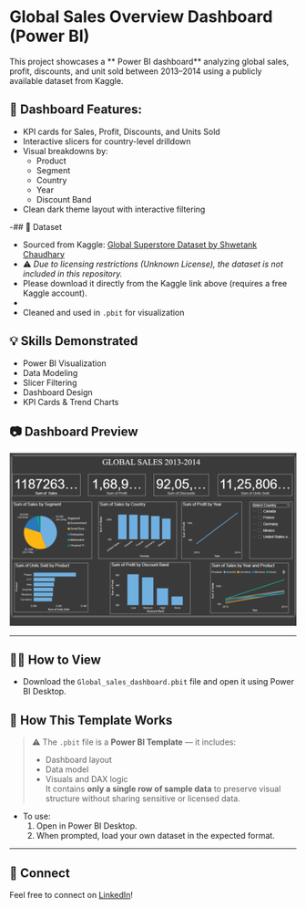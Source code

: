 # Global Sales Overview Dashboard (Power BI)

This project showcases a ** Power BI dashboard** analyzing global sales, profit, discounts, and unit sold between 2013–2014 using a publicly available dataset from Kaggle.

## 📌 Dashboard Features:
- KPI cards for Sales, Profit, Discounts, and Units Sold
- Interactive slicers for country-level drilldown
- Visual breakdowns by:
  - Product
  - Segment
  - Country
  - Year
  - Discount Band
- Clean dark theme layout with interactive filtering


-## 📂 Dataset

- Sourced from Kaggle: [Global Superstore Dataset by Shwetank Chaudhary](https://www.kaggle.com/datasets/shwetankchaudhary/power-bi-sample-data)
- ⚠️ *Due to licensing restrictions (Unknown License), the dataset is not included in this repository.*
- Please download it directly from the Kaggle link above (requires a free Kaggle account).
-
- Cleaned and used in `.pbit` for visualization

## 💡 Skills Demonstrated
- Power BI Visualization 
- Data Modeling
- Slicer Filtering
- Dashboard Design 
- KPI Cards & Trend Charts

## 📷 Dashboard Preview

![Dashboard Screenshot](dashboard.png)

---

## 👩‍💻 How to View
- Download the `Global_sales_dashboard.pbit` file and open it using Power BI Desktop.
 
## 📁  How This Template Works
> ⚠️ The `.pbit` file is a **Power BI Template** — it includes:
> - Dashboard layout
> - Data model
> - Visuals and DAX logic  
> It contains **only a single row of sample data** to preserve visual structure without sharing sensitive or licensed data.
- To use:
  1. Open in Power BI Desktop.
  2. When prompted, load your own dataset in the expected format.





---

## 🔗 Connect
Feel free to connect on [LinkedIn](https://www.linkedin.com/in/priya-shaji-426001280/)!

